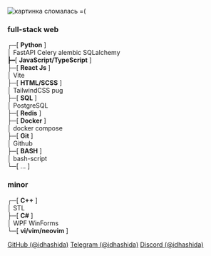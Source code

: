 ![картинка сломалась =(](https://i.imgur.com/fETQyjG.png)
### full-stack web
┌─[ **Python** ] <br>
│ FastAPI Celery alembic SQLalchemy <br>
┣━[ **JavaScript/TypeScript** ] <br>
├─[ **React Js** ] <br>
│ Vite <br>
├─[ **HTML/SCSS** ] <br>
│ TailwindCSS pug <br>
├─[ **SQL** ] <br>
│ PostgreSQL <br>
├─[ **Redis** ] <br>
├─[ **Docker** ] <br>
│ docker compose <br>
├─[ **Git** ] <br>
│ Github <br>
├─[ **BASH** ] <br>
│ bash-script <br>
└─[ ... ] <br>
### minor
┌─[ **C++** ] <br>
│ STL <br>
├─[ **C#** ] <br>
│ WPF WinForms <br>
└─[ **vi/vim/neovim** ] <br>

[GitHub (@idhashida)](https://github.com/idhashida)
[Telegram (@idhashida)](https://t.me/idhashida)
[Discord (@idhashida)](https://discordapp.com/users/517293553555079171)
